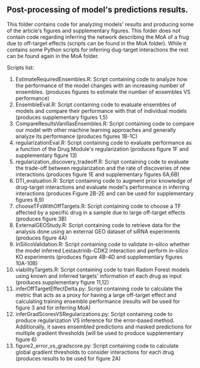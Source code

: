 ## Post-processing of model's predictions results.

This folder contains code for analyzing models' results and producing some of the article's figures and supplementary figures.
This folder does not contain code regarding inferring the network describing the MoA of a frug due to off-target effects (scripts can be found in the MoA folder).
While it contains some Python scripts for inferring dug-target interactions the rest can be found again in the MoA folder.

Scripts list:
1. EstimateRequiredEnsembles.R: Script containing code to analyze how the performance of the model changes with an increasing number of ensembles. (produces figures to estimate the number of ensembles VS performance)
2. EnsembleEval.R: Script containing code to evaluate ensembles of models and compare their performance with that of individual models (produces supplementary figures 1,5)
3. CompareResultsVanillasEnsembles.R: Script containing code to compare our model with other machine learning approaches and generally analyze its performance (produces figures 1B-1C)
4. regularizationEval.R: Script containing code to evaluate performance as a function of the Drug Module's regularization (produces figure 1F and supplementary figure 13)
5. regularization_discovery_tradeoff.R: Script containing code to evaluate the trade-off between regularization and the rate of discoveries of new interactions (produces figure 1E and supplementary figures 6A,6B)
6. DTI_evaluation.R: Script containing code to augment prior knowledge of drug-target interactions and evaluate model's performance in inferring interactions (produces Figure 2B-2E and can be used for supplementary figures 8,9)
7. chooseTFsWithOffTargets.R: Script containing code to choose a TF affected by a specific drug in a sample due to large off-target effects (produces figure 3B)
8. ExternalGEOStudy.R: Script containing code to retrieve data for the analysis done using an external GEO dataset of siRNA experiments (produces figure 4A)
9. InSilicoValidation.R: Script containing code to validate in-silico whether the model inferred Lestautrinib-CDK2 interaction and perform in-silico KO experiments (produces figure 4B-4D and supplementary figures 10A-10B)
10. viabilityTargets.R: Script containing code to train Radom Forest models using known and inferred targets' information of each drug as input (produces supplementary figure 11,12)
11. inferOffTargetEffectDelta.py: Script containing code to calculate the metric that acts as a proxy for having a large off-target effect and calculating training ensemble performance (results will be used for figure 3 and for inferring MoA)
12. inferGradScoresVSRegularizations.py: Script containing code to produce regularization VS inference for the error-based method. Additionally, it saves ensembled predictions and masked predictions for multiple gradient thresholds (will be used to produce supplementary figure 6)
13. figure2_error_vs_gradscore.py: Script containing code to calculate global gradient thresholds to consider interactions for each drug (produces results to be used for figure 2A)